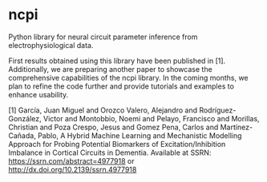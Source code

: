 # ncpi
Python library for neural circuit parameter inference from electrophysiological data.

First results obtained using this library have been published in [1]. Additionally, we are preparing another paper to showcase the comprehensive capabilities of the ncpi library. In the coming months, we plan to refine the code further and provide tutorials and examples to enhance usability.

[1] García, Juan Miguel and Orozco Valero, Alejandro and Rodríguez-González, Victor and Montobbio, Noemi and Pelayo, Francisco and Morillas, Christian and Poza Crespo, Jesus and Gomez Pena, Carlos and Martínez-Cañada, Pablo, A Hybrid Machine Learning and Mechanistic Modelling Approach for Probing Potential Biomarkers of Excitation/Inhibition Imbalance in Cortical Circuits in Dementia. Available at SSRN: https://ssrn.com/abstract=4977918 or http://dx.doi.org/10.2139/ssrn.4977918
